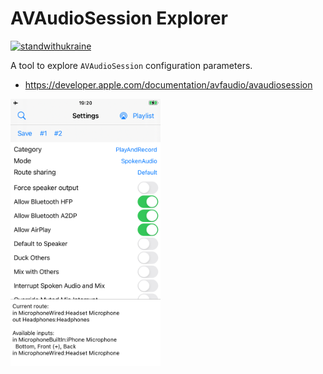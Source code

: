 AVAudioSession Explorer
==

[![standwithukraine](https://user-images.githubusercontent.com/196601/157240466-20ce1d7d-a889-4745-9c18-bf729e5a201f.svg)](https://ukrainewar.carrd.co/)

A tool to explore `AVAudioSession` configuration parameters.

- https://developer.apple.com/documentation/avfaudio/avaudiosession

<img src="screenshot.png" width="240">
